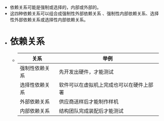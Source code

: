 - 依赖关系可能是强制或选择的，内部或外部的。
- 这四种依赖关系可以组合成强制性外部依赖关系 、强制性内部依赖关系、选择性外部依赖关系或选择性内部依赖关系。
- # 依赖关系
	- | 关系           | 举例                                     |
	  | -------------- | ---------------------------------------- |
	  | 强制性依赖关系 | 先开发出硬件，才能测试                   |
	  | 选择性依赖关系 | 软件可以在虚拟机上完成也可以在硬件上部署 |
	  | 外部依赖关系   | 供应商送样后才能制作样机                 |
	  | 内部依赖关系   | 结构团队完成装配后才能测试               |